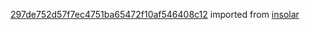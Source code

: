 [297de752d57f7ec4751ba65472f10af546408c12](https://github.com/insolar/insolar/commit/297de752d57f7ec4751ba65472f10af546408c12) imported from [insolar](https://github.com/insolar/insolar)
